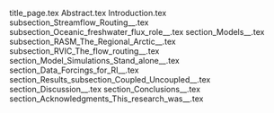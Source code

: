 title_page.tex
Abstract.tex
Introduction.tex
subsection_Streamflow_Routing__.tex
subsection_Oceanic_freshwater_flux_role__.tex
section_Models__.tex
subsection_RASM_The_Regional_Arctic__.tex
subsection_RVIC_The_flow_routing__.tex
section_Model_Simulations_Stand_alone__.tex
section_Data_Forcings_for_RI__.tex
section_Results_subsection_Coupled_Uncoupled__.tex
section_Discussion__.tex
section_Conclusions__.tex
section_Acknowledgments_This_research_was__.tex